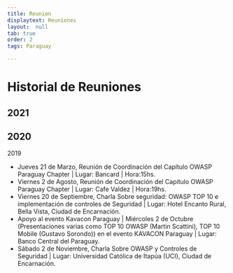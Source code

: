 ```yaml
---
title: Reunion
displaytext: Reuniones
layout:  null
tab: true
order: 2
tags: Paraguay

---
```


# Historial de Reuniones
2021
- 

2020
- 

2019
- Jueves 21 de Marzo, Reunión de Coordinación del Capítulo OWASP Paraguay Chapter | Lugar: Bancard | Hora:15hs.
- Viernes 2 de Agosto, Reunión de Coordinación del Capítulo OWASP Paraguay Chapter | Lugar: Cafe Valdez | Hora:19hs.
- Viernes 20 de Septiembre, Charla Sobre seguridad: OWASP TOP 10 e implementación de controles de Seguridad | Lugar: Hotel Encanto Rural, Bella Vista, Ciudad de Encarnación.
- Apoyo al evento Kavacon Paraguay | Miércoles 2 de Octubre (Presentaciones varias como TOP 10 OWASP (Martin Scattini), TOP 10 Mobile (Gustavo Sorondo)) en el evento KAVACON Paraguay | Lugar: Banco Central del Paraguay.
- Sábado 2 de Noviembre, Charla Sobre OWASP y Controles de Seguridad | Lugar: Universidad Católica de Itapúa (UCI), Ciudad de Encarnación.

